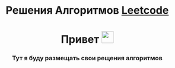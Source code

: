 <h1 align="center">Решения Алгоритмов  
    <a href='https://leetcode.com/'>Leetcode</a>
</h1>

<h1 align="center">Привет </a> 
<img src="https://github.com/blackcater/blackcater/raw/main/images/Hi.gif" height="32" width="32"/></h1>
<h3 align="center">Тут я буду размещать свои рещения алгоритмов </h3>
